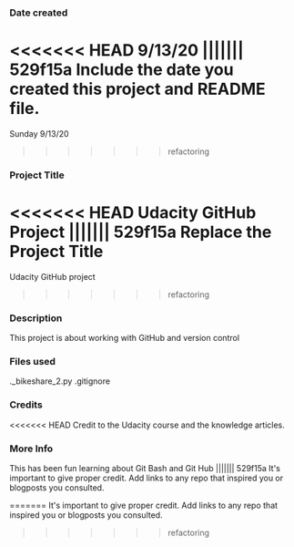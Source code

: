### Date created
<<<<<<< HEAD
9/13/20
||||||| 529f15a
Include the date you created this project and README file.
=======
Sunday 9/13/20
>>>>>>> refactoring

### Project Title
<<<<<<< HEAD
Udacity GitHub Project
||||||| 529f15a
Replace the Project Title
=======
Udacity GitHub project 
>>>>>>> refactoring

### Description
This project is about working with GitHub and version control

### Files used
._bikeshare_2.py
.gitignore

### Credits
<<<<<<< HEAD
Credit to the Udacity course and the knowledge articles.

### More Info
This has been fun learning about Git Bash and Git Hub
||||||| 529f15a
It's important to give proper credit. Add links to any repo that inspired you or blogposts you consulted.

=======
It's important to give proper credit. Add links to any repo that inspired you or blogposts you consulted.
>>>>>>> refactoring
